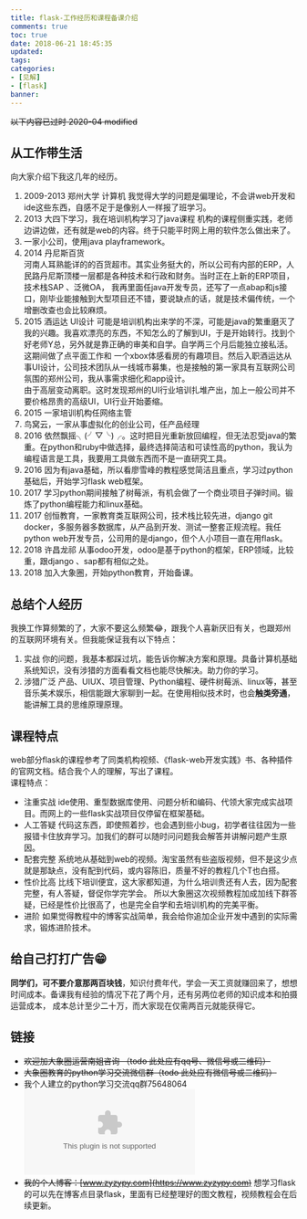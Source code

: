 ```yaml
---
title: flask-工作经历和课程备课介绍
comments: true
toc: true
date: 2018-06-21 18:45:35
updated:
tags:
categories:
- [见解]
- [flask]
banner:
---
```

~~以下内容已过时 2020-04 modified~~
## 从工作带生活
向大家介绍下我这几年的经历。  
1. 2009-2013 郑州大学 计算机
我觉得大学的问题是偏理论，不会讲web开发和ide这些东西，自感不足于是像别人一样报了班学习。
2. 2013 大四下学习，我在培训机构学习了java课程
机构的课程侧重实践，老师边讲边做，还有就是web的内容。终于只能平时网上用的软件怎么做出来了。
3. 一家小公司，使用java playframework。
4. 2014 丹尼斯百货  
河南人耳熟能详的的百货超市。其实业务挺大的，所以公司有内部的ERP，人民路丹尼斯顶楼一层都是各种技术和行政和财务。当时正在上新的ERP项目，技术栈SAP 、泛微OA，
我再里面任java开发专员，还写了一点abap和js接口，刚毕业能接触到大型项目还不错，要说缺点的话，就是技术偏传统，一个增删改查也会比较麻烦。
5. 2015 酒运达  UI设计
可能是培训机构出来学的不深，可能是java的繁重磨灭了我的兴趣。我喜欢漂亮的东西，不知怎么的了解到UI，于是开始转行。找到个好老师Y总，另外就是靠正确的审美和自学。自学两三个月后能独立接私活。这期间做了点平面工作和
一个xbox体感看房的有趣项目。然后入职酒运达从事UI设计，公司技术团队从一线城市募集，也是接触的第一家具有互联网公司氛围的郑州公司，我从事需求细化和app设计。  
由于高层变动离职。这时发现郑州的UI行业培训扎堆产出，加上一般公司并不要价格昂贵的高级UI，UI行业开始萎缩。
5. 2015 一家培训机构任网络主管
6. 鸟窝云，一家从事虚拟化的创业公司，任产品经理
6. 2016 依然飘摇╮(╯▽╰)╭。这时把目光重新放回编程，但无法忍受java的繁重。在python和ruby中做选择，最终选择简洁和可读性高的python，我认为编程语言是工具，我要用工具做东西而不是一直研究工具。
7. 2016 因为有java基础，所以看廖雪峰的教程感觉简洁且重点，学习过python基础后，开始学习flask web框架。
8. 2017 学习python期间接触了树莓派，有机会做了一个商业项目子弹时间。锻炼了python编程能力和linux基础。
9. 2017 创恒教育，一家教育类互联网公司，技术栈比较先进，django git docker，多服务器多数据库，从产品到开发、测试一整套正规流程。我任python web开发专员，公司用的是django，但个人小项目一直在用flask。
10. 2018 许昌龙祁 从事odoo开发，odoo是基于python的框架，ERP领域，比较重，跟django 、sap都有相似之处。
11. 2018 加入大象圈，开始python教育，开始备课。

## 总结个人经历
我换工作算频繁的了，大家不要这么频繁😂，跟我个人喜新厌旧有关，也跟郑州的互联网环境有关。但我能保证我有以下特点：
1. 实战
你的问题，我基本都踩过坑，能告诉你解决方案和原理。具备计算机基础系统知识，没有涉猎的方面看看文档也能尽快解决。助力你的学习。
2. 涉猎广泛
产品、UIUX、项目管理、Python编程、硬件树莓派、linux等，甚至音乐美术娱乐，相信能跟大家聊到一起。在使用相似技术时，也会**触类旁通**，能讲解工具的思维原理原理。
## 课程特点
web部分flask的课程参考了同类机构视频、《flask-web开发实践》书、各种插件的官网文档。结合我个人的理解，写出了课程。  
课程特点：
- 注重实战
ide使用、重型数据库使用、问题分析和编码、代领大家完成实战项目。而网上的一些flask实战项目仅停留在框架基础。 
- 人工答疑
代码这东西，即使照着抄，也会遇到些小bug，初学者往往因为一些报错卡住放弃学习。加我们的群可以随时问问题我会解答并讲解问题产生原因。
- 配套完整
系统地从基础到web的视频。淘宝虽然有些盗版视频，但不是这少点就是那缺点，没有配到代码，或内容陈旧，质量不好的教程几个T也白搭。
- 性价比高
比线下培训便宜，这大家都知道，为什么培训贵还有人去，因为配套完整，有人答疑，督促你学完学会。
所以大象圈这次视频教程加成加线下群答疑，已经是性价比很高了，也是完全自学和去培训机构的完美平衡。  
- 进阶
如果觉得教程中的博客实战简单，我会给你追加企业开发中遇到的实际需求，锻炼进阶技术。

## 给自己打打广告😁
**同学们，可不要介意那两百块钱**，知识付费年代，学会一天工资就赚回来了，想想时间成本。备课我有经验的情况下花了两个月，还有另两位老师的知识成本和拍摄运营成本，
成本总计至少二十万，而大家现在仅需两百元就能获得它。

## 链接
- ~~欢迎加大象圈运营南姐咨询 （todo 此处应有qq号、微信号或二维码）~~
- ~~大象圈教育的python学习交流微信群（todo 此处应有微信号或二维码）~~
- 我个人建立的python学习交流qq群75648064  
![](qq.com)
- ~~我的个人博客：[www.zyzypy.com](https://www.zyzypy.com)~~
想学习flask的可以先在博客点目录flask，里面有已经整理好的图文教程，视频教程会在后续更新。